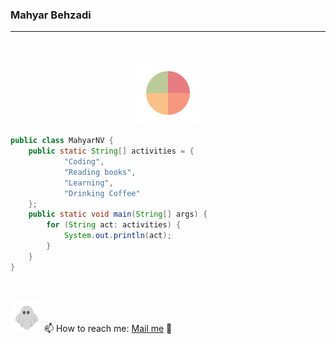 ### Mahyar Behzadi

<hr>
<div align="center">
  <a href="https://discord.com/invite/aHXATxBuAh"><img src='https://img.shields.io/badge/Discord-333?logo=discord' alt='' /></a>
  <a href="https://open.spotify.com/user/4dacsxdn159mkuupzcpji5h8a?si=48c2b86c310844fd"><img src='https://img.shields.io/badge/Spotify-333?logo=spotify' alt='' /></a>
  <a href="https://twitter.com/CautiousNV"><img src='https://img.shields.io/badge/Twitter-333?logo=twitter' alt='' /></a>
  <a href="https://www.sololearn.com/profile/21493828"><img src='https://img.shields.io/badge/Sololearn-333?logo=sololearn' alt='' /></a>
</div>
<br>

<div align="center">
  <img src="https://github.com/MahyarNV/MahyarNV/blob/main/media/weeeed200px.gif" height="100px" width="100px">
</div>

```java
public class MahyarNV {
    public static String[] activities = {
            "Coding",
            "Reading books",
            "Learning",
            "Drinking Coffee"
    };
    public static void main(String[] args) {
        for (String act: activities) {
            System.out.println(act);
        }
    }
}
```

<br>

<img src="https://github.com/MahyarNV/MahyarNV/blob/main/media/weeeed1479.gif" height="50px" width="50px"> 📫 How to reach me: <a href="mailto:mahyarbhz@gmail.com">Mail me</a> 📨
